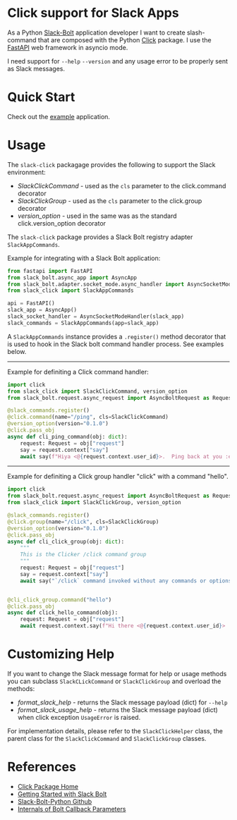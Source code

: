 # Click support for Slack Apps

As a Python
[Slack-Bolt](https://slack.dev/bolt-python/tutorial/getting-started)
application developer I want to create slash-command that are composed with the
Python [Click](https://click.palletsprojects.com/) package.  I use the
[FastAPI](https://fastapi.tiangolo.com/) web framework in asyncio mode.

I need support for  `--help` `--version` and any usage error to be properly
sent as Slack messages.

# Quick Start

Check out the [example](example/README.md) application.

# Usage

The `slack-click` packagage provides the following to support the Slack environment:

* *SlackClickCommand* - used as the `cls` parameter to the click.command decorator
* *SlackClickGroup* - used as the `cls` parameter to the click.group decorator
* *version_option* - used in the same was as the standard click.version_option decorator

The `slack-click` package provides a Slack Bolt registry adapter `SlackAppCommands`.

Example for integrating with a Slack Bolt application:

```python
from fastapi import FastAPI
from slack_bolt.async_app import AsyncApp
from slack_bolt.adapter.socket_mode.async_handler import AsyncSocketModeHandler
from slack_click import SlackAppCommands

api = FastAPI()
slack_app = AsyncApp()
slack_socket_handler = AsyncSocketModeHandler(slack_app)
slack_commands = SlackAppCommands(app=slack_app)
```

A `SlackAppCommands` instance provides a `.register()` method decorator that is
used to hook in the Slack bolt command handler process.  See examples below.

---
Example for definiting a Click command handler:

```python
import click
from slack_click import SlackClickCommand, version_option
from slack_bolt.request.async_request import AsyncBoltRequest as Request

@slack_commands.register()
@click.command(name="/ping", cls=SlackClickCommand)
@version_option(version="0.1.0")
@click.pass_obj
async def cli_ping_command(obj: dict):
    request: Request = obj["request"]
    say = request.context["say"]
    await say(f"Hiya <@{request.context.user_id}>.  Ping back at you :eyes:")
```

---

Example for definiting a Click group handler "click" with a command "hello".

```python
import click
from slack_bolt.request.async_request import AsyncBoltRequest as Request
from slack_click import SlackClickGroup, version_option

@slack_commands.register()
@click.group(name="/click", cls=SlackClickGroup)
@version_option(version="0.1.0")
@click.pass_obj
async def cli_click_group(obj: dict):
    """
    This is the Clicker /click command group
    """
    request: Request = obj["request"]
    say = request.context["say"]
    await say("`/click` command invoked without any commands or options.")


@cli_click_group.command("hello")
@click.pass_obj
async def click_hello_command(obj):
    request: Request = obj["request"]
    await request.context.say(f"Hi there <@{request.context.user_id}> :eyes:")
```

# Customizing Help

If you want to change the Slack message format for help or usage methods you can
subclass `SlackCLickCommand` or `SlackClickGroup` and overload the methods:

* *format_slack_help* - returns the Slack message payload (dict) for `--help`
* *format_slack_usage_help* - returns the Slack message payload (dict) when click exception `UsageError` is raised.

For implementation details, please refer to the `SlackClickHelper` class, the parent
class for the `SlackClickCommand` and `SlackClickGroup` classes.

# References
* [Click Package Home](https://click.palletsprojects.com/)
* [Getting Started with Slack Bolt](https://slack.dev/bolt-python/tutorial/getting-started)
* [Slack-Bolt-Python Github](https://github.com/slackapi/bolt-python)
* [Internals of Bolt Callback Parameters](https://github.com/slackapi/bolt-python/blob/main/slack_bolt/listener/async_internals.py)

